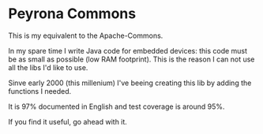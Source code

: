 # Peyrona Commons
This is my equivalent to the Apache-Commons.

In my spare time I write Java code for embedded devices: this code must be as small as possible (low RAM footprint).
This is the reason I can not use all the libs I'd like to use.

Sinve early 2000 (this millenium) I've beeing creating this lib by adding the functions I needed.

It is 97% documented in English and test coverage is around 95%.

If you find it useful, go ahead with it.
